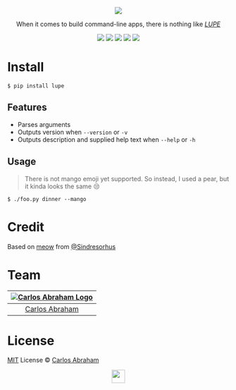 <p align="center">
  	<a href="https://pypi.org/project/lupe"><img src="https://cdn.abraham.gq/projects/lupe/top.png"></a>
</p>

<p align="center">
	When it comes to build command-line apps, there is nothing like <i><a href="https://pypi.org/project/lupe">LUPE</a></i>
</p>

<p align="center">
	<a href="https://cash.me/$19cah"><img src="https://19cah.com/badge.svg"></a>
	<a href="https://cash.me/$19cah"><img src="https://cdn.abraham.gq/badges/cash-me.svg"></a>
	<a href="https://www.patreon.com/19cah"><img src="https://cdn.abraham.gq/badges/patreon.svg" /></a>
	<a href="https://github.com/19cah/lupe/blob/master/LICENSE"><img src="https://img.shields.io/github/license/19cah/lupe.svg" /></a>
  <a href="https://travis-ci.org/19cah/lupe"><img src="https://img.shields.io/travis/19cah/lupe.svg?logo=travis" /></a>
</p>



# Install

```
$ pip install lupe
```

## Features

- Parses arguments
- Outputs version when `--version` or `-v`
- Outputs description and supplied help text when `--help` or `-h`

## Usage

> There is not mango emoji yet supported. So instead, I used  a pear, but it kinda looks the same 😒
```
$ ./foo.py dinner --mango
```

# Credit

Based on [meow](https://github.com/sindresorhus/meow) from [@Sindresorhus](https://github.com/sindresorhus)

# Team

|[![Carlos Abraham Logo](https://avatars3.githubusercontent.com/u/21347264?s=50&v=4)](https://19cah.com)|
| :-: |
| [Carlos Abraham](https://github.com/19cah) |


# License

[MIT](https://github.com/19cah/lupe/blob/master/LICENSE) License © [Carlos Abraham](https://github.com/19cah)

<p align="center">
  	<a href="https://pypi.org/project/lupe"><img src="https://cdn.abraham.gq/projects/lupe/logo.svg" width="30"></a>
</p>
